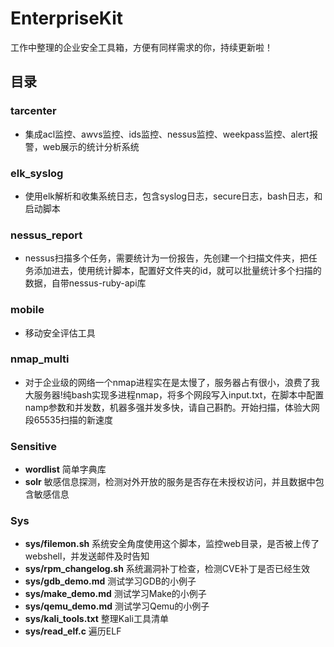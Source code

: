 # EnterpriseKit

  工作中整理的企业安全工具箱，方便有同样需求的你，持续更新啦！

## 目录

### tarcenter
- 集成acl监控、awvs监控、ids监控、nessus监控、weekpass监控、alert报警，web展示的统计分析系统

### elk_syslog 
- 使用elk解析和收集系统日志，包含syslog日志，secure日志，bash日志，和启动脚本

### nessus_report 
- nessus扫描多个任务，需要统计为一份报告，先创建一个扫描文件夹，把任务添加进去，使用统计脚本，配置好文件夹的id，就可以批量统计多个扫描的数据，自带nessus-ruby-api库

### mobile
- 移动安全评估工具

### nmap_multi 
- 对于企业级的网络一个nmap进程实在是太慢了，服务器占有很小，浪费了我大服务器!纯bash实现多进程nmap，将多个网段写入input.txt，在脚本中配置namp参数和并发数，机器多强并发多快，请自己斟酌。开始扫描，体验大网段65535扫描的新速度

### Sensitive
- **wordlist** 简单字典库
- **solr** 敏感信息探测，检测对外开放的服务是否存在未授权访问，并且数据中包含敏感信息

### Sys

- **sys/filemon.sh**  系统安全角度使用这个脚本，监控web目录，是否被上传了webshell，并发送邮件及时告知
- **sys/rpm_changelog.sh** 系统漏洞补丁检查，检测CVE补丁是否已经生效
- **sys/gdb_demo.md** 测试学习GDB的小例子
- **sys/make_demo.md** 测试学习Make的小例子
- **sys/qemu_demo.md** 测试学习Qemu的小例子
- **sys/kali_tools.txt** 整理Kali工具清单
- **sys/read_elf.c** 遍历ELF

